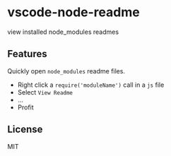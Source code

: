 # vscode-node-readme

view installed node_modules readmes

## Features

Quickly open `node_modules` readme files.

+ Right click a `require('moduleName')` call in a `js` file
+ Select `View Readme`
+ ...
+ Profit

## License

MIT